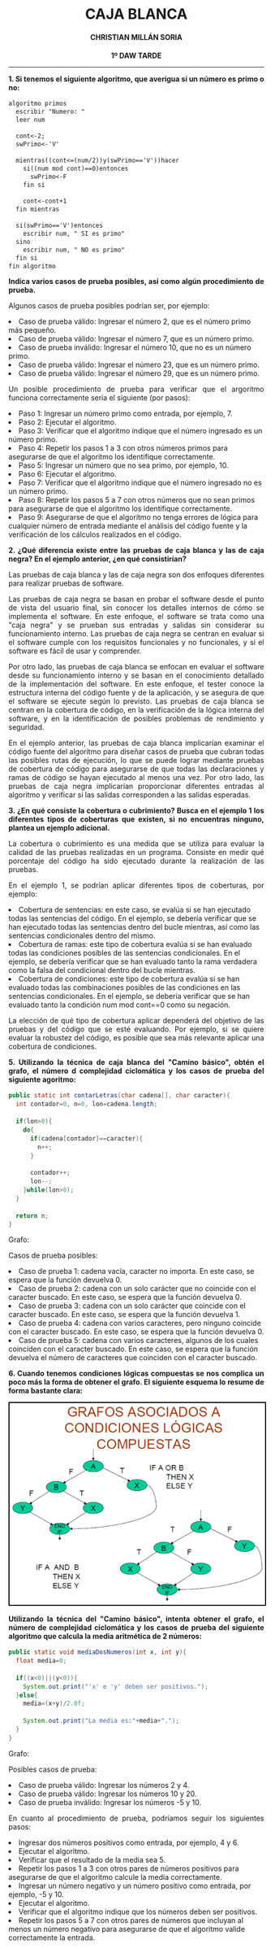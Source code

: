 <style>
  h1, h2, h3, h4, h5, h6{
    text-align: center;
    font-weight: bold;
    border: none;
    margin-bottom: 0px;
  }

  p{
    text-align: justify;
  }

  img{
    border: 2px solid black;
  }
</style>

<h1>CAJA BLANCA</h1>

<h4>CHRISTIAN MILLÁN SORIA</h4>

<h4>1º DAW TARDE</h4>

<hr>

<p><b>1. Si tenemos el siguiente algoritmo, que averigua si un número es primo o no:</b></p>

```
algoritmo primos
  escribir "Numero: "
  leer num

  cont<-2;
  swPrimo<-'V'

  mientras((cont<=(num/2))y(swPrimo=='V'))hacer
    si((num mod cont)==0)entonces
      swPrimo<-F
    fin si

    cont<-cont+1
  fin mientras

  si(swPrimo=='V')entonces
    escribir num, " SI es primo"
  sino
    escribir num, " NO es primo"
  fin si
fin algoritmo
```

<p><b>Indica varios casos de prueba posibles, así como algún procedimiento de prueba.</b></p>

<p>Algunos casos de prueba posibles podrían ser, por ejemplo:</p>

<li>Caso de prueba válido: Ingresar el número 2, que es el número primo más pequeño.</li>

<li>Caso de prueba válido: Ingresar el número 7, que es un número primo.</li>

<li>Caso de prueba inválido: Ingresar el número 10, que no es un número primo.</li>

<li>Caso de prueba válido: Ingresar el número 23, que es un número primo.</li>

<li>Caso de prueba válido: Ingresar el número 29, que es un número primo.</li>

<p>Un posible procedimiento de prueba para verificar que el argoritmo funciona correctamente sería el siguiente (por pasos):</p>

<li>Paso 1: Ingresar un número primo como entrada, por ejemplo, 7.</li>

<li>Paso 2: Ejecutar el algoritmo.</li>

<li>Paso 3: Verificar que el algoritmo indique que el número ingresado es un número primo.</li>

<li>Paso 4: Repetir los pasos 1 a 3 con otros números primos para asegurarse de que el algoritmo los identifique correctamente.</li>

<li>Paso 5: Ingresar un número que no sea primo, por ejemplo, 10.</li>

<li>Paso 6: Ejecutar el algoritmo.</li>

<li>Paso 7: Verificar que el algoritmo indique que el número ingresado no es un número primo.</li>

<li>Paso 8: Repetir los pasos 5 a 7 con otros números que no sean primos para asegurarse de que el algoritmo los identifique correctamente.</li>

<li>Paso 9: Asegurarse de que el algoritmo no tenga errores de lógica para cualquier número de entrada mediante el análisis del código fuente y la verificación de los cálculos realizados en el código.</li>

<p><b>2. ¿Qué diferencia existe entre las pruebas de caja blanca y las de caja negra? En el ejemplo anterior, ¿en qué consistirían?</b></p>

<p>Las pruebas de caja blanca y las de caja negra son dos enfoques diferentes para realizar pruebas de software.</p>

<p>Las pruebas de caja negra se basan en probar el software desde el punto de vista del usuario final, sin conocer los detalles internos de cómo se implementa el software. En este enfoque, el software se trata como una "caja negra" y se prueban sus entradas y salidas sin considerar su funcionamiento interno. Las pruebas de caja negra se centran en evaluar si el software cumple con los requisitos funcionales y no funcionales, y si el software es fácil de usar y comprender.</p>

<p>Por otro lado, las pruebas de caja blanca se enfocan en evaluar el software desde su funcionamiento interno y se basan en el conocimiento detallado de la implementación del software. En este enfoque, el tester conoce la estructura interna del código fuente y de la aplicación, y se asegura de que el software se ejecute según lo previsto. Las pruebas de caja blanca se centran en la cobertura de código, en la verificación de la lógica interna del software, y en la identificación de posibles problemas de rendimiento y seguridad.</p>

<p>En el ejemplo anterior, las pruebas de caja blanca implicarían examinar el código fuente del algoritmo para diseñar casos de prueba que cubran todas las posibles rutas de ejecución, lo que se puede lograr mediante pruebas de cobertura de código para asegurarse de que todas las declaraciones y ramas de código se hayan ejecutado al menos una vez. Por otro lado, las pruebas de caja negra implicarían proporcionar diferentes entradas al algoritmo y verificar si las salidas corresponden a las salidas esperadas.</p>

<p><b>3. ¿En qué consiste la cobertura o cubrimiento? Busca en el ejemplo 1 los diferentes tipos de coberturas que existen, si no encuentras ninguno, plantea un ejemplo adicional.</b></p>

<p>La cobertura o cubrimiento es una medida que se utiliza para evaluar la calidad de las pruebas realizadas en un programa. Consiste en medir qué porcentaje del código ha sido ejecutado durante la realización de las pruebas.</p>

<p>En el ejemplo 1, se podrían aplicar diferentes tipos de coberturas, por ejemplo:</p>

<li>Cobertura de sentencias: en este caso, se evalúa si se han ejecutado todas las sentencias del código. En el ejemplo, se debería verificar que se han ejecutado todas las sentencias dentro del bucle mientras, así como las sentencias condicionales dentro del mismo.</li>

<li>Cobertura de ramas: este tipo de cobertura evalúa si se han evaluado todas las condiciones posibles de las sentencias condicionales. En el ejemplo, se debería verificar que se han evaluado tanto la rama verdadera como la falsa del condicional dentro del bucle mientras.</li>

<li>Cobertura de condiciones: este tipo de cobertura evalúa si se han evaluado todas las combinaciones posibles de las condiciones en las sentencias condicionales. En el ejemplo, se debería verificar que se han evaluado tanto la condición num mod cont==0 como su negación.</li>

<p>La elección de qué tipo de cobertura aplicar dependerá del objetivo de las pruebas y del código que se esté evaluando. Por ejemplo, si se quiere evaluar la robustez del código, es posible que sea más relevante aplicar una cobertura de condiciones.</p>

<p><b>5. Utilizando la técnica de caja blanca del "Camino básico", obtén el grafo, el número d complejidad ciclomática y los casos de prueba del siguiente agoritmo:</b></p>

```java
public static int contarLetras(char cadena[], char caracter){
  int contador=0, n=0, lon=cadena.length;

  if(lon>0){
    do{
      if(cadena[contador]==caracter){
        n++;
      }

      contador++;
      lon--;
    }while(lon>0);
  }

  return n;
}
```

<p>Grafo:</p>

<p>Casos de prueba posibles:</p>

<li>Caso de prueba 1: cadena vacía, caracter no importa. En este caso, se espera que la función devuelva 0.</li>

<li>Caso de prueba 2: cadena con un solo carácter que no coincide con el caracter buscado. En este caso, se espera que la función devuelva 0.</li>

<li>Caso de prueba 3: cadena con un solo carácter que coincide con el caracter buscado. En este caso, se espera que la función devuelva 1.</li>

<li>Caso de prueba 4: cadena con varios caracteres, pero ninguno coincide con el caracter buscado. En este caso, se espera que la función devuelva 0.</li>

<li>Caso de prueba 5: cadena con varios caracteres, algunos de los cuales coinciden con el caracter buscado. En este caso, se espera que la función devuelva el número de caracteres que coinciden con el caracter buscado.</li>

<p><b>6. Cuando tenemos condiciones lógicas compuestas se nos complica un poco más la forma de obtener el grafo. El siguiente esquema lo resume de forma bastante clara:</b></p>

<img src="img/1.png">

<p><b>Utilizando la técnica del "Camino básico", intenta obtener el grafo, el número de complejidad ciclomática y los casos de prueba del siguiente algoritmo que calcula la media aritmética de 2 números:</b></p>

```java
public static void mediaDosNumeros(int x, int y){
  float media=0;

  if((x<0)||(y<0)){
    System.out.print("'x' e 'y' deben ser positivos.");
  }else{
    media=(x+y)/2.0f;

    System.out.print("La media es:"+media+".");
  }
}
```

<p>Grafo:</p>

<p>Posibles casos de prueba:</p>

<li>Caso de prueba válido: Ingresar los números 2 y 4.</li>

<li>Caso de prueba válido: Ingresar los números 10 y 20.</li>

<li>Caso de prueba inválido: Ingresar los números -5 y 10.</li>

<p>En cuanto al procedimiento de prueba, podríamos seguir los siguientes pasos:</p>

<li>Ingresar dos números positivos como entrada, por ejemplo, 4 y 6.</li>

<li>Ejecutar el algoritmo.</li>

<li>Verificar que el resultado de la media sea 5.</li>

<li>Repetir los pasos 1 a 3 con otros pares de números positivos para asegurarse de que el algoritmo calcule la media correctamente.</li>

<li>Ingresar un número negativo y un número positivo como entrada, por ejemplo, -5 y 10.</li>

<li>Ejecutar el algoritmo.</li>

<li>Verificar que el algoritmo indique que los números deben ser positivos.</li>

<li>Repetir los pasos 5 a 7 con otros pares de números que incluyan al menos un número negativo para asegurarse de que el algoritmo valide correctamente la entrada.</li>